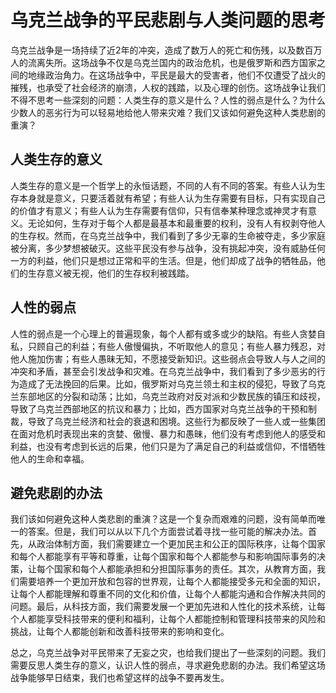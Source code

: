 # 乌克兰战争的平民悲剧与人类问题的思考

乌克兰战争是一场持续了近2年的冲突，造成了数万人的死亡和伤残，以及数百万人的流离失所。这场战争不仅是乌克兰国内的政治危机，也是俄罗斯和西方国家之间的地缘政治角力。在这场战争中，平民是最大的受害者，他们不仅遭受了战火的摧残，也承受了社会经济的崩溃，人权的践踏，以及心理的创伤。这场战争让我们不得不思考一些深刻的问题：人类生存的意义是什么？人性的弱点是什么？为什么少数人的恶劣行为可以轻易地给他人带来灾难？我们又该如何避免这种人类悲剧的重演？

## 人类生存的意义

人类生存的意义是一个哲学上的永恒话题，不同的人有不同的答案。有些人认为生存本身就是意义，只要活着就有希望；有些人认为生存需要有目标，只有实现自己的价值才有意义；有些人认为生存需要有信仰，只有信奉某种理念或神灵才有意义。无论如何，生存对于每个人都是最基本和最重要的权利，没有人有权剥夺他人的生存权。然而，在乌克兰战争中，我们看到了多少无辜的生命被夺走，多少家庭被分离，多少梦想被破灭。这些平民没有参与战争，没有挑起冲突，没有威胁任何一方的利益，他们只是想过正常和平的生活。但是，他们却成了战争的牺牲品，他们的生存意义被无视，他们的生存权利被践踏。

## 人性的弱点

人性的弱点是一个心理上的普遍现象，每个人都有或多或少的缺陷。有些人贪婪自私，只顾自己的利益；有些人傲慢偏执，不听取他人的意见；有些人暴力残忍，对他人施加伤害；有些人愚昧无知，不愿接受新知识。这些弱点会导致人与人之间的冲突和矛盾，甚至会引发战争和灾难。在乌克兰战争中，我们看到了多少恶劣的行为造成了无法挽回的后果。比如，俄罗斯对乌克兰领土和主权的侵犯，导致了乌克兰东部地区的分裂和动荡；比如，乌克兰政府对反对派和少数民族的镇压和歧视，导致了乌克兰西部地区的抗议和暴力；比如，西方国家对乌克兰战争的干预和制裁，导致了乌克兰经济和社会的衰退和困境。这些行为都反映了一些人或一些集团在面对危机时表现出来的贪婪、傲慢、暴力和愚昧，他们没有考虑到他人的感受和利益，也没有考虑到长远的后果，他们只是为了满足自己的利益或信仰，不惜牺牲他人的生命和幸福。

## 避免悲剧的办法

我们该如何避免这种人类悲剧的重演？这是一个复杂而艰难的问题，没有简单而唯一的答案。但是，我们可以从以下几个方面尝试着寻找一些可能的解决办法。首先，从政治体制方面，我们需要建立一个更加民主和公正的国际秩序，让每个国家和每个人都能享有平等和尊重，让每个国家和每个人都能参与和影响国际事务的决策，让每个国家和每个人都能承担和分担国际事务的责任。其次，从教育方面，我们需要培养一个更加开放和包容的世界观，让每个人都能接受多元和全面的知识，让每个人都能理解和尊重不同的文化和价值，让每个人都能沟通和合作解决共同的问题。最后，从科技方面，我们需要发展一个更加先进和人性化的技术系统，让每个人都能享受科技带来的便利和福利，让每个人都能控制和管理科技带来的风险和挑战，让每个人都能创新和改善科技带来的影响和变化。

总之，乌克兰战争对平民带来了无妄之灾，也给我们提出了一些深刻的问题。我们需要反思人类生存的意义，认识人性的弱点，寻求避免悲剧的办法。我们希望这场战争能够早日结束，我们也希望这样的战争不要再发生。
